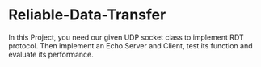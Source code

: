 # Reliable-Data-Transfer
In this Project, you need our given UDP socket class to implement RDT protocol.
Then implement an Echo Server and Client, test its function and evaluate its
performance.
